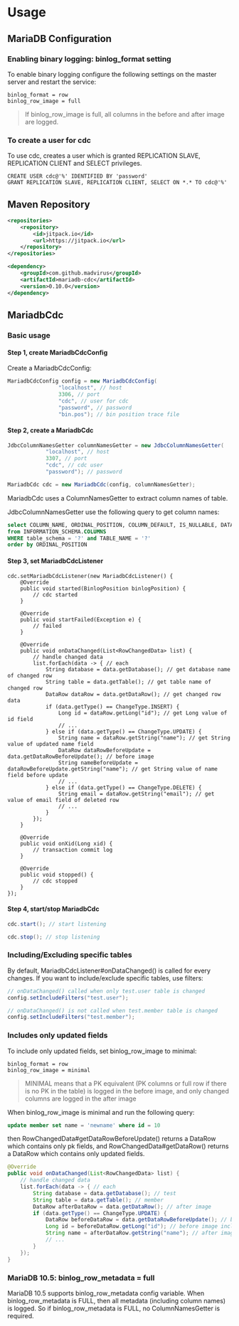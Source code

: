 # Usage

## MariaDB Configuration

### Enabling binary logging: binlog_format setting
To enable binary logging configure the following settings on the master server and restart the service:

```
binlog_format = row
binlog_row_image = full
```

> If binlog_row_image is full, all columns in the before and after image are logged.

### To create a user for cdc
To use cdc, creates a user which is granted REPLICATION SLAVE, REPLICATION CLIENT and SELECT privileges.

```
CREATE USER cdc@'%' IDENTIFIED BY 'password'
GRANT REPLICATION SLAVE, REPLICATION CLIENT, SELECT ON *.* TO cdc@'%'
```

## Maven Repository

```xml
<repositories>
    <repository>
        <id>jitpack.io</id>
        <url>https://jitpack.io</url>
    </repository>
</repositories>
```

```xml
<dependency>
    <groupId>com.github.madvirus</groupId>
    <artifactId>mariadb-cdc</artifactId>
    <version>0.10.0</version>
</dependency>
```

## MariadbCdc

### Basic usage

#### Step 1, create MariadbCdcConfig

Create a MariadbCdcConfig:
```java
MariadbCdcConfig config = new MariadbCdcConfig(
                "localhost", // host
                3306, // port
                "cdc", // user for cdc
                "password", // password
                "bin.pos"); // bin position trace file
```

#### Step 2, create a MariadbCdc

```java
JdbcColumnNamesGetter columnNamesGetter = new JdbcColumnNamesGetter(
            "localhost", // host
            3307, // port
            "cdc", // cdc user
            "password"); // password 

MariadbCdc cdc = new MariadbCdc(config, columnNamesGetter);
```

MariadbCdc uses a ColumnNamesGetter to extract column names of table. 

JdbcColumnNamesGetter use the following query to get column names:
```sql
select COLUMN_NAME, ORDINAL_POSITION, COLUMN_DEFAULT, IS_NULLABLE, DATA_TYPE 
from INFORMATION_SCHEMA.COLUMNS 
WHERE table_schema = '?' and TABLE_NAME = '?' 
order by ORDINAL_POSITION
``` 

#### Step 3, set MariadbCdcListener

```
cdc.setMariadbCdcListener(new MariadbCdcListener() {
    @Override
    public void started(BinlogPosition binlogPosition) {
        // cdc started
    }

    @Override
    public void startFailed(Exception e) {
        // failed
    }

    @Override
    public void onDataChanged(List<RowChangedData> list) {
        // handle changed data
        list.forEach(data -> { // each
            String database = data.getDatabase(); // get database name of changed row
            String table = data.getTable(); // get table name of changed row
            DataRow dataRow = data.getDataRow(); // get changed row data
            if (data.getType() == ChangeType.INSERT) {
                Long id = dataRow.getLong("id"); // get Long value of id field
                // ...
            } else if (data.getType() == ChangeType.UPDATE) {
                String name = dataRow.getString("name"); // get String value of updated name field
                DataRow dataRowBeforeUpdate = data.getDataRowBeforeUpdate(); // before image
                String nameBeforeUpdate = dataRowBeforeUpdate.getString("name"); // get String value of name field before update
                // ...
            } else if (data.getType() == ChangeType.DELETE) {
                String email = dataRow.getString("email"); // get value of email field of deleted row
                // ...
            }
        });
    }

    @Override
    public void onXid(Long xid) {
        // transaction commit log 
    }

    @Override
    public void stopped() {
        // cdc stopped
    }
});
```

#### Step 4, start/stop MariadbCdc

```java
cdc.start(); // start listening 
```

```java
cdc.stop(); // stop listening
```

### Including/Excluding specific tables

By default, MariadbCdcListener#onDataChanged() is called for every changes.
If you want to include/exclude specific tables, use filters:   

```java
// onDataChanged() called when only test.user table is changed
config.setIncludeFilters("test.user");
```

```java
// onDataChanged() is not called when test.member table is changed
config.setIncludeFilters("test.member");
```

### Includes only updated fields

To include only updated fields, set binlog_row_image to minimal:

```
binlog_format = row
binlog_row_image = minimal
``` 

> MINIMAL means that a PK equivalent (PK columns or full row if there is no PK in the table) is logged in the before image, and only changed columns are logged in the after image

When binlog_row_image is minimal and run the following query:
```sql
update member set name = 'newname' where id = 10
```

then RowChangedData#getDataRowBeforeUpdate() returns a DataRow which contains only pk fields,
and RowChangedData#getDataRow() returns a DataRow which contains only updated fields.

```java
@Override
public void onDataChanged(List<RowChangedData> list) {
    // handle changed data
    list.forEach(data -> { // each
        String database = data.getDatabase(); // test
        String table = data.getTable(); // member
        DataRow afterDataRow = data.getDataRow(); // after image
        if (data.getType() == ChangeType.UPDATE) {
            DataRow beforeDataRow = data.getDataRowBeforeUpdate(); // before image
            Long id = beforeDataRow.getLong("id"); // before image includes only pk fields
            String name = afterDataRow.getString("name"); // after image includes only updated fields
            // ...
        }
    });
}
```

### MariaDB 10.5: binlog_row_metadata = full

MariaDB 10.5 supports binlog_row_metadata config variable.
When binlog_row_metadata is FULL, then all metadata (including column names) is logged.
So if binlog_row_metadata is FULL, no ColumnNamesGetter is required.
